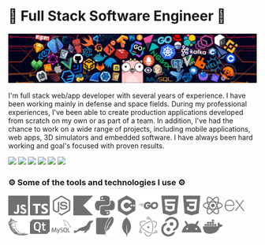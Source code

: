 # 🚀 Full Stack Software Engineer 🚀

<img src="./assets/header.png">

I'm full stack web/app developer with several years of experience. I have been working mainly in defense and space fields. During my professional experiences, I've been able to create production applications developed from scratch on my own or as part of a team.
In addition, I've had the chance to work on a wide range of projects, including mobile applications, web apps, 3D simulators and embedded software. I have always been hard working and goal's focused with proven results.

<img height="30" src="https://img.shields.io/badge/Full stack development-555555.svg?&style=flat-square"> <img height="30" src="https://img.shields.io/badge/Software architecture-555555.svg?&style=flat-square"> <img height="30" src="https://img.shields.io/badge/Software project management-555555.svg?&style=flat-square"> <img height="30" src="https://img.shields.io/badge/Software testing-555555.svg?&style=flat-square"> <img height="30" src="https://img.shields.io/badge/UI/UX-555555.svg?&style=flat-square"> <img height="30" src="https://img.shields.io/badge/Clean code-555555.svg?&style=flat-square">

### ⚙️ Some of the tools and technologies I use ⚙️

<img height="40" src="./assets/javascript.svg"> <img height="40" src="./assets/typescript.svg"> <img height="40" src="./assets/nodedotjs.svg"> <img height="40" src="./assets/kotlin.svg"> <img height="40" src="./assets/python.svg"> <img height="40" src="./assets/cplusplus.svg"> <img height="40" src="./assets/go.svg"> <img height="40" src="./assets/html5.svg"> <img height="40" src="./assets/css3.svg"> <img height="40" src="./assets/react.svg"> <img height="40" src="./assets/express.svg"> <img height="40" src="./assets/flask.svg"> <img height="40" src="./assets/qt.svg"> <img height="40" src="./assets/mysql.svg"> <img height="40" src="./assets/mariadb.svg"> <img height="40" src="./assets/sqlite.svg"> <img height="40" src="./assets/mongodb.svg"> <img height="40" src="./assets/electron.svg"> <img height="40" src="./assets/tauri.svg"> <img height="40" src="./assets/android.svg"> <img height="40" src="./assets/docker.svg">
